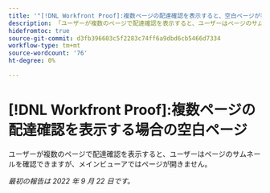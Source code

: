 ```yaml
---
title: '"[!DNL Workfront Proof]:複数ページの配達確認を表示すると、空白ページが表示される»'
description: 「ユーザーが複数のページで配達確認を表示すると、ユーザーはページのサムネールを表示できますが、メインビューアではページが開きません。」
hidefromtoc: true
source-git-commit: d3fb396603c5f2283c74ff6a9dbd6cb5466d7334
workflow-type: tm+mt
source-wordcount: '76'
ht-degree: 0%

---
```



# [!DNL Workfront Proof]:複数ページの配達確認を表示する場合の空白ページ

ユーザーが複数のページで配達確認を表示すると、ユーザーはページのサムネールを確認できますが、メインビューアではページが開きません。

_最初の報告は 2022 年 9 月 22 日です。_

